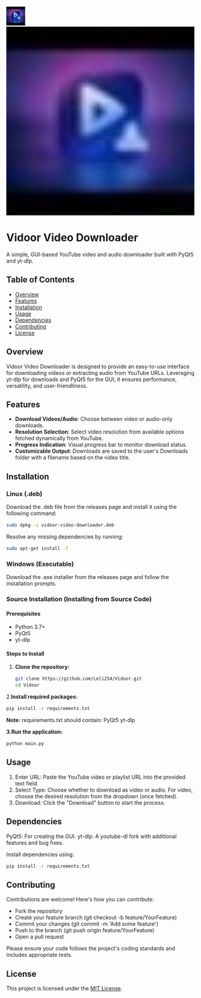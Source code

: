 ![Vidoor logo](https://github.com/Leli254/Vidoor/blob/main/images/app%20_icon.jpg)
<img src="https://github.com/Leli254/Vidoor/blob/main/images/app%20_icon.jpg" alt="Vidoor logo" width="500" />


# Vidoor Video Downloader

A simple, GUI-based YouTube video and audio downloader built with PyQt5 and yt-dlp.

## Table of Contents
- [Overview](#overview)
- [Features](#features)
- [Installation](#installation)
- [Usage](#usage)
- [Dependencies](#dependencies)
- [Contributing](#contributing)
- [License](#license)

## Overview

Vidoor Video Downloader is designed to provide an easy-to-use interface for downloading videos or extracting audio from YouTube URLs. Leveraging yt-dlp for downloads and PyQt5 for the GUI, it ensures performance, versatility, and user-friendliness.

## Features
- **Download Videos/Audio**: Choose between video or audio-only downloads.
- **Resolution Selection**: Select video resolution from available options fetched dynamically from YouTube.
- **Progress Indication**: Visual progress bar to monitor download status.
- **Customizable Output**: Downloads are saved to the user's Downloads folder with a filename based on the video title.

## Installation

### Linux (.deb)

Download the .deb file from the releases page and install it using the following command:

```sh
sudo dpkg -i vidoor-video-downloader.deb
```

Resolve any missing dependencies by running:

```sh
sudo apt-get install -f
```

### Windows (Executable)

Download the .exe installer from the releases page and follow the installation prompts.

### Source Installation (Installing from Source Code)
#### Prerequisites
- Python 3.7+
- PyQt5
- yt-dlp

#### Steps to Install
1. **Clone the repository:**
   ```sh
   git clone https://github.com/Leli254/Vidoor.git
   cd Vidoor
   ```

2.**Install required packages:**
```sh
pip install -r requirements.txt
```


**Note:** requirements.txt should contain:
PyQt5
yt-dlp

**3.Run the application:**

```sh
python main.py
```


## Usage
1. Enter URL: Paste the YouTube video or playlist URL into the provided text field.
2. Select Type: Choose whether to download as video or audio.
For video, choose the desired resolution from the dropdown (once fetched).
3. Download: Click the "Download" button to start the process. 

## Dependencies
PyQt5: For creating the GUI.
yt-dlp: A youtube-dl fork with additional features and bug fixes.

Install dependencies using:

```sh
pip install -r requirements.txt
```

## Contributing
Contributions are welcome! Here's how you can contribute:
- Fork the repository
- Create your feature branch (git checkout -b feature/YourFeature)
- Commit your changes (git commit -m 'Add some feature')
- Push to the branch (git push origin feature/YourFeature)
- Open a pull request

Please ensure your code follows the project's coding standards and includes appropriate tests.

## License
This project is licensed under the [MIT License](./LICENSE). 
